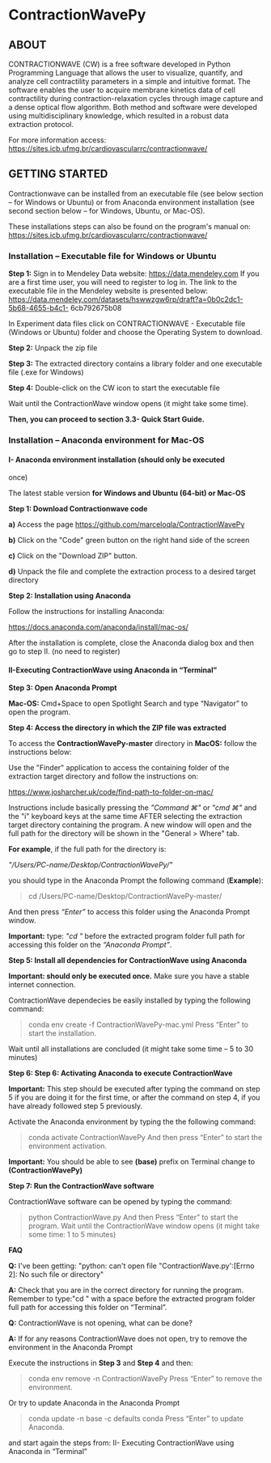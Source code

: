 # ContractionWavePy

## ABOUT

CONTRACTIONWAVE (CW) is a free software developed in Python Programming Language that allows the user to visualize, quantify, and analyze cell contractility parameters in a simple and intuitive format. The software enables the user to acquire membrane kinetics data of cell contractility during contraction-relaxation cycles through image capture and a dense optical flow algorithm. Both method and software were developed using multidisciplinary knowledge, which resulted in a robust data extraction protocol.

For more information access: https://sites.icb.ufmg.br/cardiovascularrc/contractionwave/

## GETTING STARTED
Contractionwave can be installed from an executable file (see below section – for
Windows or Ubuntu) or from Anaconda environment installation (see second section below –
for Windows, Ubuntu, or Mac-OS).

These installations steps can also be found on the program's manual on: https://sites.icb.ufmg.br/cardiovascularrc/contractionwave/

### Installation – Executable file for Windows or Ubuntu

**Step 1:** Sign in to Mendeley Data website: https://data.mendeley.com
If you are a first time user, you will need to register to log in.
The link to the executable file in the Mendeley website is presented below:
https://data.mendeley.com/datasets/hswwzgw6rp/draft?a=0b0c2dc1-5b68-4655-b4c1-
6cb792675b08

In Experiment data files click on CONTRACTIONWAVE - Executable file (Windows or
Ubuntu) folder and choose the Operating System to download.

**Step 2:** Unpack the zip file

**Step 3:** The extracted directory contains a library folder and one executable file (.exe
for Windows)

**Step 4:** Double-click on the CW icon to start the executable file

Wait until the ContractionWave window opens (it might take some time). 

**Then, you can proceed to section 3.3- Quick Start Guide.**

### Installation – Anaconda environment for Mac-OS
#### I- Anaconda environment installation (should only be executed
once)

The latest stable version **for Windows and Ubuntu (64-bit) or Mac-OS**

**Step 1: Download Contractionwave code**

**a)** Access the page https://github.com/marceloqla/ContractionWavePy

**b)** Click on the "Code" green button on the right hand side of the screen

**c)** Click on the "Download ZIP" button.

**d)** Unpack the file and complete the extraction process to a desired target directory

**Step 2: Installation using Anaconda**

Follow the instructions for installing Anaconda:

https://docs.anaconda.com/anaconda/install/mac-os/

After the installation is complete, close the Anaconda dialog box and then go to step II.
(no need to register)

#### **II-Executing ContractionWave using Anaconda in “Terminal”**

**Step 3: Open Anaconda Prompt**

**Mac-OS:** Cmd+Space to open Spotlight Search and type “Navigator” to open the
program.

**Step 4: Access the directory in which the ZIP file was extracted**

To access the **ContractionWavePy-master** directory in **MacOS:** follow the instructions below:

Use the "Finder" application to access the containing folder of the extraction target
directory and follow the instructions on:

https://www.josharcher.uk/code/find-path-to-folder-on-mac/

Instructions include basically pressing the *"Command ⌘"* or *"cmd ⌘"* and the "i"
keyboard keys at the same time AFTER selecting the extraction target directory
containing the program. A new window will open and the full path for the directory will
be shown in the "General > Where" tab.

**For example**, if the full path for the directory is:

*"/Users/PC-name/Desktop/ContractionWavePy/"*

you should type in the Anaconda Prompt the following command (**Example**):

> cd /Users/PC-name/Desktop/ContractionWavePy-master/

And then press *“Enter”* to access this folder using the Anaconda Prompt window.

**Important:** type: *"cd "* before the extracted program folder full path for accessing this
folder on the *“Anaconda Prompt”*.

**Step 5: Install all dependencies for ContractionWave using Anaconda**

**Important: should only be executed once.** Make sure you have a stable internet connection.

ContractionWave dependecies be easily installed by typing the following command:

>conda env create -f ContractionWavePy-mac.yml
Press “Enter” to start the installation.

Wait until all installations are concluded (it might take some time – 5 to 30 minutes)

**Step 6: Step 6: Activating Anaconda to execute ContractionWave**

**Important:** This step should be executed after typing the command on step 5 if you are
doing it for the first time, or after the command on step 4, if you have already followed
step 5 previously.

Activate the Anaconda environment by typing the the following command:

> conda activate ContractionWavePy
And then press “Enter” to start the environment activation.

**Important:** You should be able to see **(base)** prefix on Terminal change to **(ContractionWavePy)**

**Step 7: Run the ContractionWave software**

ContractionWave software can be opened by typing the command:

> python ContractionWave.py
And then Press “Enter” to start the program. Wait until the ContractionWave window opens (it might take some time: 1 to 5 minutes)

**FAQ**

**Q:** I've been getting: "python: can't open file "ContractionWave.py':[Errno 2]: No such
file or directory"

**A:** Check that you are in the correct directory for running the program. Remember to
type:"cd " with a space before the extracted program folder full path for accessing this
folder on “Terminal”.

**Q:** ContractionWave is not opening, what can be done?

**A:** If for any reasons ContractionWave does not open, try to remove the environment in the Anaconda Prompt

Execute the instructions in **Step 3** and **Step 4** and then:

> conda env remove -n ContractionWavePy
Press “Enter” to remove the environment.

Or try to update Anaconda in the Anaconda Prompt
> conda update -n base -c defaults conda
Press “Enter” to update Anaconda.

and start again the steps from: II- Executing ContractionWave using Anaconda in “Terminal”
